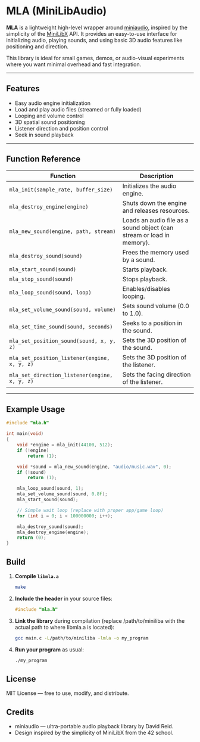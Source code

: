 # MLA (MiniLibAudio)

**MLA** is a lightweight high-level wrapper around [miniaudio](https://miniaud.io), inspired by the simplicity of the [MiniLibX](https://github.com/42paris/minilibx-linux) API. It provides an easy-to-use interface for initializing audio, playing sounds, and using basic 3D audio features like positioning and direction.

This library is ideal for small games, demos, or audio-visual experiments where you want minimal overhead and fast integration.

---

## Features

- Easy audio engine initialization
- Load and play audio files (streamed or fully loaded)
- Looping and volume control
- 3D spatial sound positioning
- Listener direction and position control
- Seek in sound playback

---

## Function Reference

| Function | Description |
| -------- | ----------- |
| `mla_init(sample_rate, buffer_size)` | Initializes the audio engine. |
| `mla_destroy_engine(engine)` | Shuts down the engine and releases resources. |
| `mla_new_sound(engine, path, stream)` | Loads an audio file as a sound object (can stream or load in memory). |
| `mla_destroy_sound(sound)` | Frees the memory used by a sound. |
| `mla_start_sound(sound)` | Starts playback. |
| `mla_stop_sound(sound)` | Stops playback. |
| `mla_loop_sound(sound, loop)` | Enables/disables looping. |
| `mla_set_volume_sound(sound, volume)` | Sets sound volume (0.0 to 1.0). |
| `mla_set_time_sound(sound, seconds)` | Seeks to a position in the sound. |
| `mla_set_position_sound(sound, x, y, z)` | Sets the 3D position of the sound. |
| `mla_set_position_listener(engine, x, y, z)` | Sets the 3D position of the listener. |
| `mla_set_direction_listener(engine, x, y, z)` | Sets the facing direction of the listener. |

---

## Example Usage

```c
#include "mla.h"

int main(void)
{
    void *engine = mla_init(44100, 512);
    if (!engine)
        return (1);

    void *sound = mla_new_sound(engine, "audio/music.wav", 0);
    if (!sound)
        return (1);

    mla_loop_sound(sound, 1);
    mla_set_volume_sound(sound, 0.8f);
    mla_start_sound(sound);

    // Simple wait loop (replace with proper app/game loop)
    for (int i = 0; i < 100000000; i++);

    mla_destroy_sound(sound);
    mla_destroy_engine(engine);
    return (0);
}
```

## Build

1. **Compile `libmla.a`**
	```sh
	make
	```
2. **Include the header** in your source files:

   ```c
   #include "mla.h"
   ```

3. **Link the library** during compilation (replace /path/to/miniliba with the actual path to where libmla.a is located):

   ```sh
   gcc main.c -L/path/to/miniliba -lmla -o my_program
   ```

4. **Run your program** as usual:

   ```sh
   ./my_program
   ```

## License
MIT License — free to use, modify, and distribute.

## Credits
- miniaudio — ultra-portable audio playback library by David Reid.
- Design inspired by the simplicity of MiniLibX from the 42 school.